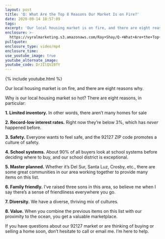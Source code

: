 ```yaml
---
layout: post
title: 'Q: What Are the Top 8 Reasons Our Market Is on Fire?'
date: 2020-09-14 18:57:09
tags:
excerpt: 'Our local housing market is on fire, and there are eight reasons why.'
enclosure: >-
  https://vyralmarketing.s3.amazonaws.com/Ray+Shay/Q-+What+Are+the+Top+8+Reasons+Our+Market+Is+on+Fire_.mp4
pullquote:
enclosure_type: video/mp4
enclosure_time:
use_youtube_image: true
youtube_alternate_image:
youtube_code: DrJIlQV28fY
---
```


{% include youtube.html %}

Our local housing market is on fire, and there are eight reasons why.

Why is our local housing market so hot? There are eight reasons, in particular:

**1\. Limited inventory.** In other words, there aren’t many homes for sale&nbsp;

**2\. Record-low interest rates.** Right now they’re below 3%, which has *never* happened before.&nbsp;

**3\. Safety.** Everyone wants to feel safe, and the 92127 ZIP code promotes a culture of safety.&nbsp;

**4\. School systems.** About 90% of all buyers look at school systems before deciding where to buy, and our school district is exceptional.&nbsp;

**5\. Master planned.** Whether it’s Del Sur, Santa Luz, Crosby, etc., there are some great communities in our area working together to provide many items on this list.&nbsp;

**6\. Family friendly.** I’ve raised three sons in this area, so believe me when I say there’s a sense of friendliness everywhere you go.&nbsp;

**7\. Diversity.** We have a diverse, thriving mix of cultures.&nbsp;

**8\. Value.** When you combine the previous items on this list with our proximity to the ocean, you get a valuable marketplace.&nbsp;

If you have questions about our 92127 market or are thinking of buying or selling a home soon, don’t hesitate to call or email me. I’m here to help.
